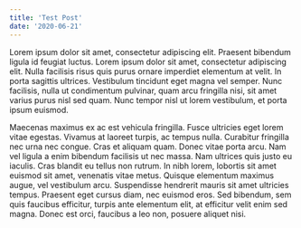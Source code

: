 ```yaml
---
title: 'Test Post'
date: '2020-06-21'
---
```


Lorem ipsum dolor sit amet, consectetur adipiscing elit. Praesent bibendum ligula id feugiat luctus. Lorem ipsum dolor sit amet, consectetur adipiscing elit. Nulla facilisis risus quis purus ornare imperdiet elementum at velit. In porta sagittis ultrices. Vestibulum tincidunt eget magna vel semper. Nunc facilisis, nulla ut condimentum pulvinar, quam arcu fringilla nisi, sit amet varius purus nisl sed quam. Nunc tempor nisl ut lorem vestibulum, et porta ipsum euismod.

Maecenas maximus ex ac est vehicula fringilla. Fusce ultricies eget lorem vitae egestas. Vivamus at laoreet turpis, ac tempus nulla. Curabitur fringilla nec urna nec congue. Cras et aliquam quam. Donec vitae porta arcu. Nam vel ligula a enim bibendum facilisis ut nec massa. Nam ultrices quis justo eu iaculis. Cras blandit eu tellus non rutrum. In nibh lorem, lobortis sit amet euismod sit amet, venenatis vitae metus. Quisque elementum maximus augue, vel vestibulum arcu. Suspendisse hendrerit mauris sit amet ultricies tempus. Praesent eget cursus diam, nec euismod eros. Sed bibendum, sem quis faucibus efficitur, turpis ante elementum elit, at efficitur velit enim sed magna. Donec est orci, faucibus a leo non, posuere aliquet nisi.